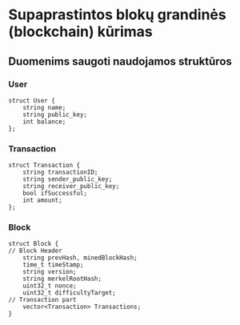 # Supaprastintos blokų grandinės (blockchain) kūrimas
## Duomenims saugoti naudojamos struktūros
### User
    struct User {
        string name;
        string public_key;
        int balance;
    };
### Transaction
    struct Transaction {
        string transactionID;
        string sender_public_key;
        string receiver_public_key;
        bool ifSuccessful;
        int amount;
    };
### Block
    struct Block {
    // Block Header
        string prevHash, minedBlockHash;
        time_t timeStamp;
        string version;
        string merkelRootHash;
        uint32_t nonce;
        uint32_t difficultyTarget;
    // Transaction part
        vector<Transaction> Transactions;
    }
